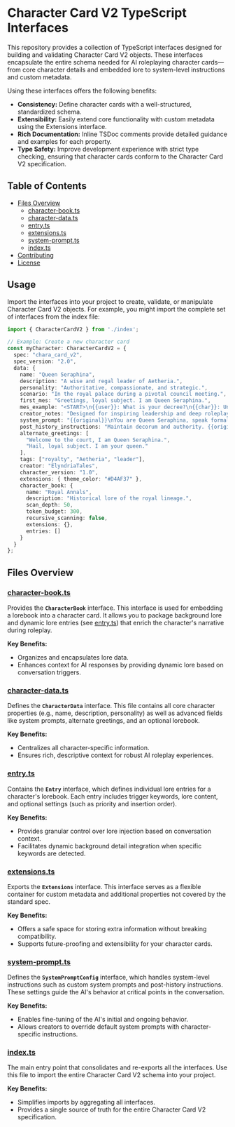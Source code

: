 # Character Card V2 TypeScript Interfaces

This repository provides a collection of TypeScript interfaces designed for building and validating Character Card V2 objects. These interfaces encapsulate the entire schema needed for AI roleplaying character cards—from core character details and embedded lore to system-level instructions and custom metadata.

Using these interfaces offers the following benefits:

- **Consistency:** Define character cards with a well-structured, standardized schema.
- **Extensibility:** Easily extend core functionality with custom metadata using the Extensions interface.
- **Rich Documentation:** Inline TSDoc comments provide detailed guidance and examples for each property.
- **Type Safety:** Improve development experience with strict type checking, ensuring that character cards conform to the Character Card V2 specification.

## Table of Contents

- [Files Overview](#files-overview)
  - [character-book.ts](#character-bookts)
  - [character-data.ts](#character-datats)
  - [entry.ts](#entryts)
  - [extensions.ts](#extensionsts)
  - [system-prompt.ts](#system-promptts)
  - [index.ts](#indexts)
- [Contributing](#contributing)
- [License](#license)

## Usage

Import the interfaces into your project to create, validate, or manipulate Character Card V2 objects. For example, you might import the complete set of interfaces from the index file:

```typescript
import { CharacterCardV2 } from './index';

// Example: Create a new character card
const myCharacter: CharacterCardV2 = {
  spec: "chara_card_v2",
  spec_version: "2.0",
  data: {
    name: "Queen Seraphina",
    description: "A wise and regal leader of Aetheria.",
    personality: "Authoritative, compassionate, and strategic.",
    scenario: "In the royal palace during a pivotal council meeting.",
    first_mes: "Greetings, loyal subject. I am Queen Seraphina.",
    mes_example: "<START>\n{{user}}: What is your decree?\n{{char}}: Unity and strength shall guide us.",
    creator_notes: "Designed for inspiring leadership and deep roleplay.",
    system_prompt: "{{original}}\nYou are Queen Seraphina, speak formally.",
    post_history_instructions: "Maintain decorum and authority. {{original}}",
    alternate_greetings: [
      "Welcome to the court, I am Queen Seraphina.",
      "Hail, loyal subject. I am your queen."
    ],
    tags: ["royalty", "Aetheria", "leader"],
    creator: "ElyndriaTales",
    character_version: "1.0",
    extensions: { theme_color: "#D4AF37" },
    character_book: {
      name: "Royal Annals",
      description: "Historical lore of the royal lineage.",
      scan_depth: 50,
      token_budget: 300,
      recursive_scanning: false,
      extensions: {},
      entries: []
    }
  }
};
```

## Files Overview

### [character-book.ts](./character-book.ts)

Provides the **`CharacterBook`** interface. This interface is used for embedding a lorebook into a character card. It allows you to package background lore and dynamic lore entries (see [entry.ts](./entry.ts)) that enrich the character's narrative during roleplay.

**Key Benefits:**
- Organizes and encapsulates lore data.
- Enhances context for AI responses by providing dynamic lore based on conversation triggers.

### [character-data.ts](./character-data.ts)

Defines the **`CharacterData`** interface. This file contains all core character properties (e.g., name, description, personality) as well as advanced fields like system prompts, alternate greetings, and an optional lorebook.

**Key Benefits:**
- Centralizes all character-specific information.
- Ensures rich, descriptive context for robust AI roleplay experiences.

### [entry.ts](./entry.ts)

Contains the **`Entry`** interface, which defines individual lore entries for a character's lorebook. Each entry includes trigger keywords, lore content, and optional settings (such as priority and insertion order).

**Key Benefits:**
- Provides granular control over lore injection based on conversation context.
- Facilitates dynamic background detail integration when specific keywords are detected.

### [extensions.ts](./extensions.ts)

Exports the **`Extensions`** interface. This interface serves as a flexible container for custom metadata and additional properties not covered by the standard spec.

**Key Benefits:**
- Offers a safe space for storing extra information without breaking compatibility.
- Supports future-proofing and extensibility for your character cards.

### [system-prompt.ts](./system-prompt.ts)

Defines the **`SystemPromptConfig`** interface, which handles system-level instructions such as custom system prompts and post-history instructions. These settings guide the AI's behavior at critical points in the conversation.

**Key Benefits:**
- Enables fine-tuning of the AI's initial and ongoing behavior.
- Allows creators to override default system prompts with character-specific instructions.

### [index.ts](./index.ts)

The main entry point that consolidates and re-exports all the interfaces. Use this file to import the entire Character Card V2 schema into your project.

**Key Benefits:**
- Simplifies imports by aggregating all interfaces.
- Provides a single source of truth for the entire Character Card V2 specification.
